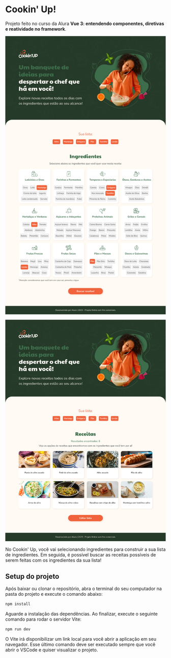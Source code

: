 # Cookin' Up!

Projeto feito no curso da Alura **Vue 3: entendendo componentes, diretivas e reatividade no framework**.

![Imagem da primeira página do projeto, exportada do Figma.](./homepage.png)

![Imagem da segunda página do projeto, exportada do Figma.](./receitas.png)

No Cookin' Up, você vai selecionando ingredientes para construir a sua lista de ingredientes. Em seguida, é possível buscar as receitas possíveis de serem feitas com os ingredientes da sua lista!

## Setup do projeto

Após baixar ou clonar o repositório, abra o terminal do seu computador na pasta do projeto e execute o comando abaixo:

```sh
npm install
```

Aguarde a instalação das dependências. Ao finalizar, execute o seguinte comando para rodar o servidor Vite:

```sh
npm run dev
```

O Vite irá disponibilizar um link local para você abrir a aplicação em seu navegador. Esse último comando deve ser executado sempre que você abrir o VSCode e quiser visualizar o projeto.
